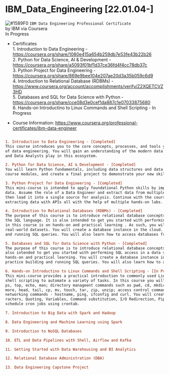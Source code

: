 # IBM_Data_Engineering [22.01.04-]
![#1589F0](https://via.placeholder.com/15/1589F0/000000?text=+) `IBM Data Engineering Professional Certificate`
<br />by IBM via Coursera
<br />In Progress

- Certificates
<br /> 1. Introduction to Data Engineering - https://coursera.org/share/1080e415a654b259db7e53fe43b22b26
<br /> 2. Python for Data Science, AI & Development - https://coursera.org/share/a5093f01bf1d37ce36fd4f4cc78db37c
<br /> 3. Python Project for Data Engineering - https://coursera.org/share/869e9bee104e207ae20d3a35b059c6d9
<br /> 4. Introduction to Relational Database (RDBMs) - https://www.coursera.org/account/accomplishments/verify/Z2XQETCVZ3HD
<br /> 5. Databases and SQL for Data Science with Python - https://coursera.org/share/cce08d3e0cef1da887c1e07033875680
<br /> 6. Hands-on Introductino to Linux Commands and Shell Scripting - In Progress

- Course Information: https://www.coursera.org/professional-certificates/ibm-data-engineer

```diff

1. Introduction to Data Engineering - [Completed]
This course introduces you to the core concepts, processes, and tools you need to know in order to get a foundational knowledge 
of data engineering. You will gain an understanding of the modern data ecosystem and the role Data Engineers, Data Scientists, 
and Data Analysts play in this ecosystem. 

2. Python for Data Science, AI & Development - [Completed]
You will learn Python fundamentals, including data structures and data analysis, complete hands-on exercises throughout the 
course modules, and create a final project to demonstrate your new skills.

3. Python Project for Data Engineering - [Completed]
This mini-course is intended to apply foundational Python skills by implementing different techniques to collect and work with 
data. Assume the role of a Data Engineer and extract data from multiple file formats, transform it into specific datatypes, and 
then load it into a single source for analysis. Continue with the course and test your knowledge by implementing webscraping and 
extracting data with APIs all with the help of multiple hands-on labs.

4. Introduction to Relational Databases (RDBMs) - [Completed]
The purpose of this course is to introduce relational database concepts and help you learn and apply foundational knowledge of 
the SQL language. It is also intended to get you started with performing SQL access in a data science environment. The emphasis 
in this course is on hands-on and practical learning . As such, you will work with real databases, real data science tools, and 
real-world datasets. You will create a database instance in the cloud. Through a series of hands-on labs you will practice building 
and running SQL queries. You will also learn how to access databases from Jupyter notebooks using SQL and Python.

5. Databases and SQL for Data Science with Python - [Completed]
The purpose of this course is to introduce relational database concepts and foundational knowledge of the SQL language. It is 
also intended to get you started with performing SQL access in a data science environment. The emphasis in this course is on 
hands-on and practical learning. You will create a database instance in the cloud. Through a series of hands-on labs you will 
practice building and running SQL queries. You will also learn how to access databases from Jupyter notebooks using SQL and Python.

6. Hands-on Introductino to Linux Commands and Shell Scripting - [In Progress]
This mini-course provides a practical introduction to commonly used Linux / UNIX shell commands and teaches you basics of Bash 
shell scripting to automate a variety of tasks. In this course you will work with general purpose commands like id, date, uname, 
ps, top, echo, man; directory manageent commands such as pwd, cd, mkdir, rmdir, find, df; file management commands like cat, wget, 
more, head, tail, cp, mv, touch, tar, zip, unzip; access control command chmod; text processing commands - wc, grep, tr; as well as 
networking commands - hostname, ping, ifconfig and curl. You will create simple to more advanced shell scripts that involve Metacha-
racters, Quoting, Variables, Command substitution, I/O Redirection, Pipes & Filters, and Command line arguments. You will also 
schedule cron jobs using crontab.

7. Introduction to Big Data with Spark and Hadoop

8. Data Engineering and Machine Learning using Spark

9. Introduction to NoSQL Databases

10. ETL and Data Pipelines with Shell, Airflow and Kafka

11. Getting Started with Data Warehousing and BI Analytics

12. Relational Database Administration (DBA)

13. Data Engineering Capstone Project

```

